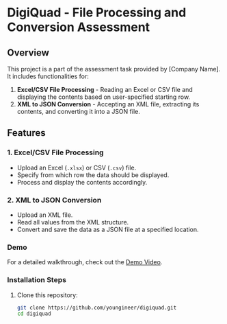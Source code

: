 # DigiQuad - File Processing and Conversion Assessment

## Overview
This project is a part of the assessment task provided by [Company Name]. It includes functionalities for:
1. **Excel/CSV File Processing** - Reading an Excel or CSV file and displaying the contents based on user-specified starting row.
2. **XML to JSON Conversion** - Accepting an XML file, extracting its contents, and converting it into a JSON file.

## Features
### 1. Excel/CSV File Processing
- Upload an Excel (`.xlsx`) or CSV (`.csv`) file.
- Specify from which row the data should be displayed.
- Process and display the contents accordingly.

### 2. XML to JSON Conversion
- Upload an XML file.
- Read all values from the XML structure.
- Convert and save the data as a JSON file at a specified location.
  
### Demo
For a detailed walkthrough, check out the [Demo Video](https://www.dropbox.com/scl/fi/m3e9ogzzeq49dvrd2jhr5/demo_video.mp4?rlkey=pd6mjw6wzzdsetfcnobuhy3nw&st=2dl1auke&dl=0).

### Installation Steps
1. Clone this repository:
   ```bash
   git clone https://github.com/youngineer/digiquad.git
   cd digiquad
   ```







